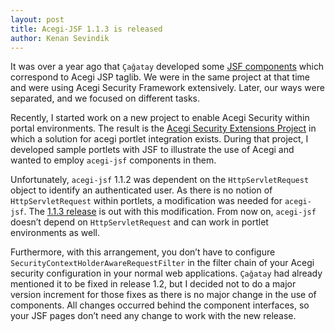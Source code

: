 ```yaml
---
layout: post
title: Acegi-JSF 1.1.3 is released
author: Kenan Sevindik
---
```

It was over a year ago that `Çağatay` developed some [JSF components](http://cagataycivici.wordpress.com/2006/01/19/acegi_jsf_components_hit_the/) 
which correspond to Acegi JSP taglib. We were in the same project at that time and were using Acegi Security Framework 
extensively. Later, our ways were separated, and we focused on different tasks.

Recently, I started work on a new project to enable Acegi Security within portal environments. The result is the
[Acegi Security Extensions Project](http://acegi-ext.sourceforge.net/) in which a solution for acegi portlet integration 
exists. During that project, I developed sample portlets with JSF to illustrate the use of Acegi and wanted to employ 
`acegi-jsf` components in them.

Unfortunately, `acegi-jsf` 1.1.2 was dependent on the `HttpServletRequest` object to identify an authenticated user. As 
there is no notion of `HttpServletRequest` within portlets, a modification was needed for `acegi-jsf`. The 
[1.1.3 release](http://sourceforge.net/project/showfiles.php?group_id=137466) is out with this modification. From now on, 
`acegi-jsf` doesn’t depend on `HttpServletRequest` and can work in portlet environments as well.

Furthermore, with this arrangement, you don’t have to configure `SecurityContextHolderAwareRequestFilter` in the filter 
chain of your Acegi security configuration in your normal web applications. `Çağatay` had already mentioned it to be fixed 
in release 1.2, but I decided not to do a major version increment for those fixes as there is no major change in the use 
of components. All changes occurred behind the component interfaces, so your JSF pages don’t need any change to work with 
the new release.
